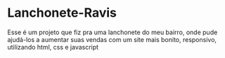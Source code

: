 # Lanchonete-Ravis
 Esse é um projeto que fiz pra uma lanchonete do meu bairro, onde pude  ajudá-los a aumentar suas vendas com um site mais bonito, responsivo, utilizando html, css e javascript
